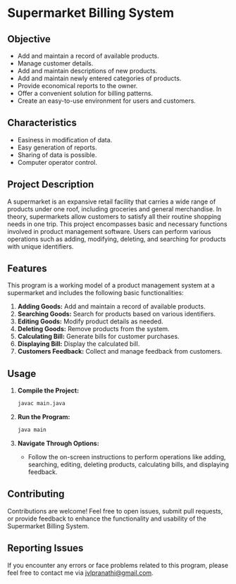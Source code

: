 # Supermarket Billing System

## Objective

- Add and maintain a record of available products.
- Manage customer details.
- Add and maintain descriptions of new products.
- Add and maintain newly entered categories of products.
- Provide economical reports to the owner.
- Offer a convenient solution for billing patterns.
- Create an easy-to-use environment for users and customers.

## Characteristics

- Easiness in modification of data.
- Easy generation of reports.
- Sharing of data is possible.
- Computer operator control.

## Project Description

A supermarket is an expansive retail facility that carries a wide range of products under one roof, including groceries and general merchandise. In theory, supermarkets allow customers to satisfy all their routine shopping needs in one trip. This project encompasses basic and necessary functions involved in product management software. Users can perform various operations such as adding, modifying, deleting, and searching for products with unique identifiers.

## Features

This program is a working model of a product management system at a supermarket and includes the following basic functionalities:

1. **Adding Goods:** Add and maintain a record of available products.
2. **Searching Goods:** Search for products based on various identifiers.
3. **Editing Goods:** Modify product details as needed.
4. **Deleting Goods:** Remove products from the system.
5. **Calculating Bill:** Generate bills for customer purchases.
6. **Displaying Bill:** Display the calculated bill.
7. **Customers Feedback:** Collect and manage feedback from customers.

## Usage

1. **Compile the Project:**
   ```bash
   javac main.java
   ```

2. **Run the Program:**
   ```bash
   java main
   ```

3. **Navigate Through Options:**
   - Follow the on-screen instructions to perform operations like adding, searching, editing, deleting products, calculating bills, and displaying feedback.

## Contributing

Contributions are welcome! Feel free to open issues, submit pull requests, or provide feedback to enhance the functionality and usability of the Supermarket Billing System.

## Reporting Issues

If you encounter any errors or face problems related to this program, please feel free to contact me via jvlpranathi@gmail.com.
